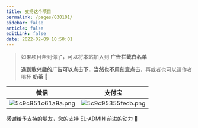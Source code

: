 ```yaml
---
title: 支持这个项目
permalink: /pages/030101/
sidebar: false
article: false
editLink: false
date: 2022-02-09 10:50:01
---
```


> 如果项目帮到你了，可以将本站加入到 **广告拦截白名单**
> 
> **遇到敢兴趣的广告可以点击下，当然也不用刻意点击**，再或者也可以请作者喝杯 **奶茶** 🧋

|   微信  |   支付宝  |
|--- | --- |
|  ![5c9c951c61a9a.png](https://eladmin.vip/images/2020/06/25/5c9c951c61a9a.png)   |  ![5c9c95355fecb.png](https://eladmin.vip/images/2020/06/25/5c9c95355fecb.png)  |

感谢给予支持的朋友，您的支持 EL-ADMIN 前进的动力 🎉
